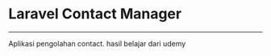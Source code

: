 <h1> Laravel Contact Manager </h1>
<hr>

<p> Aplikasi pengolahan contact. hasil belajar dari udemy </p>
